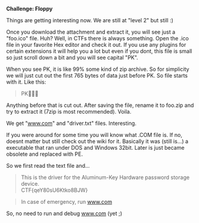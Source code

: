 
**Challenge: Floppy**

Things are getting interesting now. We are still at "level 2" but still :)

Once you download the attachment and extract it, you will see just a "foo.ico" file. Huh? Well, in CTFs there is always something.
Open the .ico file in your favorite Hex editor and check it out.
If you use any plugins for certain extensions it will help you a lot but even if you dont, this file is small so just scroll down a bit and you will see capital "PK".

When you see PK, it is like 99% some kind of zip archive. So for simplicity we will just cut out the first 765 bytes of data just before PK. So file starts with it. Like this:

> PK

Anything before that is cut out. After saving the file, rename it to foo.zip and try to extract it (7zip is most recommended). Voila.

We get "www.com" and "driver.txt" files. Interesting.

If you were around for some time you will know what .COM file is. If no, doesnt matter but still check out the wiki for it. 
Basically it was (still is...) a executable that ran under DOS and Windows 32bit. Later is just became obsolete and replaced with PE.

So we first read the text file and...

> This is the driver for the Aluminum-Key Hardware password storage device.<br/>
>      CTF{qeY80sU6Ktko8BJW}<br/>

> In case of emergency, run www.com<br/>

So, no need to run and debug www.com (yet ;)

